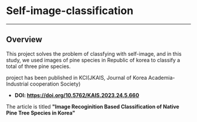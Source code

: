 # Self-image-classification
---
## Overview
This project solves the problem of classfying with self-image, and in this study, we used images of pine species in Republic of korea to classify a total of three pine species.


project has been published in KCI(JKAIS, Journal of Korea Academia-Industrial cooperation Society)

* __DOI: https://doi.org/10.5762/KAIS.2023.24.5.660__

The article is titled __"Image Recoginition Based Classification of Native Pine Tree Species in Korea"__
